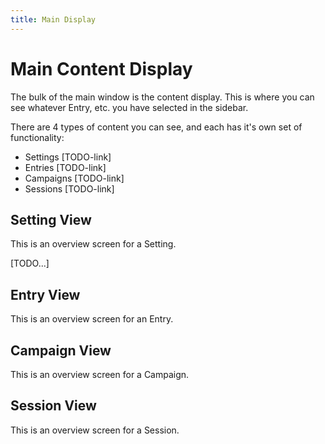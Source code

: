 ```yaml
---
title: Main Display
---
```

# Main Content Display

The bulk of the main window is the content display.  This is where you can see whatever Entry, etc. you have selected in the sidebar.

There are 4 types of content you can see, and each has it's own set of functionality:
- Settings [TODO-link]
- Entries [TODO-link]
- Campaigns [TODO-link]
- Sessions [TODO-link]

## Setting View
This is an overview screen for a Setting.

[TODO...]

## Entry View
This is an overview screen for an Entry.

## Campaign View
This is an overview screen for a Campaign.

## Session View
This is an overview screen for a Session.
